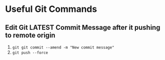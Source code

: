 # Useful Git Commands

## Edit Git LATEST Commit Message after it pushing to remote origin

1. `git git commit --amend -m "New commit message"`
2. `git push --force`

